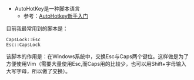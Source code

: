 - AutoHotKey是一种脚本语言
  - 参考：[AutoHotkey新手入门](https://www.autoahk.com/archives/9458)

目前我最常用到的脚本是：
```shell
CapsLock::Esc
Esc::CapsLock
```

该脚本的作用是：在Windows系统中，交换Esc与Caps两个键位。这样做是为了方便使用Vim（需要大量使用Esc,而Caps用的比较少，也可以用Shift+字母输入大写字母，所以做了交换）。
